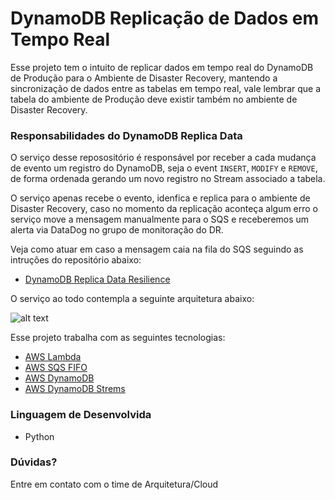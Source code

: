 # DynamoDB Replicação de Dados em Tempo Real

Esse projeto tem o intuito de replicar dados em tempo real do DynamoDB de Produção para o Ambiente de Disaster Recovery, mantendo a sincronização de dados entre as tabelas em tempo real, vale lembrar que a tabela do ambiente de Produção deve existir também no ambiente de Disaster Recovery.

### Responsabilidades do DynamoDB Replica Data 

O serviço desse reposositório é responsável por receber a cada mudança de evento um registro do DynamoDB, seja o event `INSERT`, `MODIFY` e `REMOVE`, de forma ordenada gerando um novo registro no Stream associado a tabela.

O serviço apenas recebe o evento, idenfica e replica para o ambiente de Disaster Recovery, caso no momento da replicação aconteça algum erro o serviço move a mensagem manualmente para o SQS e receberemos um alerta via DataDog no grupo de monitoração do DR.

Veja como atuar em caso a mensagem caia na fila do SQS seguindo as intruções do repositório abaixo:

- [DynamoDB Replica Data Resilience](https://github.com/cdt-baas/dynamodb-replica-data-resilience)

O serviço ao todo contempla a seguinte arquitetura abaixo:

![alt text](https://github.com/cdt-baas/dynamodb-replica-data/blob/master/arquitetura.jpg)

Esse projeto trabalha com as seguintes tecnologias:

- [AWS Lambda](https://docs.aws.amazon.com/lambda/)
- [AWS SQS FIFO](https://docs.aws.amazon.com/sqs/)
- [AWS DynamoDB](https://docs.aws.amazon.com/dynamodb/)
- [AWS DynamoDB Strems](https://docs.aws.amazon.com/dynamodb/)


### Linguagem de Desenvolvida

- Python


### Dúvidas? 

Entre em contato com o time de Arquitetura/Cloud